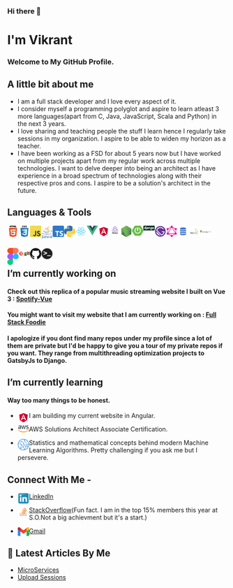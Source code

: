 ### Hi there 👋
  
  # I'm Vikrant

  ### Welcome to My GitHub Profile.
  
  ## A little bit about me
  
  - I am a full stack developer and I love every aspect of it.
  - I consider myself a programming polyglot and aspire to learn atleast 3 more languages(apart from C, Java, JavaScript, Scala and Python) in the next 3 years.
  - I love sharing and teaching people the stuff I learn hence I regularly take sessions in my organization. I aspire to be able to widen my horizon as a teacher.
  - I have been working as a FSD for about 5 years now but I have worked on multiple projects apart from my regular work across multiple technologies. I want to delve deeper into being an architect as I have experience in a broad spectrum of technologies along with their respective pros and cons. I aspire to be a solution's architect in the future.
  
  ## Languages & Tools
  
  <img align="left" alt="HTML5" width="26px" src="https://raw.githubusercontent.com/github/explore/80688e429a7d4ef2fca1e82350fe8e3517d3494d/topics/html/html.png" />
  <img align="left" alt="CSS3" width="26px" src="https://raw.githubusercontent.com/github/explore/80688e429a7d4ef2fca1e82350fe8e3517d3494d/topics/css/css.png" />
  <img align="left" alt="JavaScript" width="26px"       src="https://raw.githubusercontent.com/github/explore/80688e429a7d4ef2fca1e82350fe8e3517d3494d/topics/javascript/javascript.png" />
  <img align="left" alt="Java" width="26px" height="30px" src="./Java_logo.svg" />
  <img align="left" alt="Type Script" width="26px" src="./Typescript_logo.svg" />
  <img align="left" alt="Python" width="26px" src="./Python-logo-notext.svg" />
  <img align="left" alt="React" width="26px" src="https://raw.githubusercontent.com/github/explore/80688e429a7d4ef2fca1e82350fe8e3517d3494d/topics/react/react.png" />
  <img align="left" alt="Vue" width="26px" src="./Vue.js_Logo.svg" />
  <img align="left" alt="Angular" width="26px" src="./Angular_full_color_logo.svg" />
  <img align="left" alt="Redux" width="26px" src="./Redux.png" />
  <img align="left" alt="Node.js" width="26px" src="https://raw.githubusercontent.com/github/explore/80688e429a7d4ef2fca1e82350fe8e3517d3494d/topics/nodejs/nodejs.png" />
  <img align="left" alt="Spring Boot" width="26px"  src="./spring-boot-logo.png" />
  <img align="left" alt="Django" width="26px"  src="./django-logo.svg" />
  <img align="left" alt="Gatsby" width="26px" src="https://raw.githubusercontent.com/github/explore/e94815998e4e0713912fed477a1f346ec04c3da2/topics/gatsby/gatsby.png" />
  <img align="left" alt="GraphQL" width="26px" src="https://raw.githubusercontent.com/github/explore/80688e429a7d4ef2fca1e82350fe8e3517d3494d/topics/graphql/graphql.png" />
  <img align="left" alt="SQL" width="26px" src="https://raw.githubusercontent.com/github/explore/80688e429a7d4ef2fca1e82350fe8e3517d3494d/topics/sql/sql.png" />
  <img align="left" alt="MySQL" width="26px" src="https://raw.githubusercontent.com/github/explore/80688e429a7d4ef2fca1e82350fe8e3517d3494d/topics/mysql/mysql.png" />
  <img align="left" alt="MongoDB" width="26px" src="https://raw.githubusercontent.com/github/explore/80688e429a7d4ef2fca1e82350fe8e3517d3494d/topics/mongodb/mongodb.png" />
  <br/>
  <br/>
  <br/>
  <img align="left" alt="Figma" width="26px" src="./figma-1.svg" />
  <img align="left" alt="Git" width="26px" src="https://raw.githubusercontent.com/github/explore/80688e429a7d4ef2fca1e82350fe8e3517d3494d/topics/git/git.png" />
  <img align="left" alt="GitHub" width="26px" src="https://raw.githubusercontent.com/github/explore/78df643247d429f6cc873026c0622819ad797942/topics/github/github.png" />
  <img align="left" alt="Terminal" width="26px" src="https://raw.githubusercontent.com/github/explore/80688e429a7d4ef2fca1e82350fe8e3517d3494d/topics/terminal/terminal.png" />
  
  <br/>
  
  ## I’m currently working on
  
   #### Check out this replica of a popular music streaming website I built on Vue 3 : [Spotify-Vue][latest]
   #### You might want to visit my website that I am currently working on : [Full Stack Foodie][Website]
   #### I apologize if you dont find many repos under my profile since a lot of them are private but I'd be happy to give you a tour of my private repos if you want. They range from multithreading optimization projects to GatsbyJs to Django.
  
  ## I’m currently learning
  
  #### Way too many things to be honest.
  - <img align="left" alt="Angular" width="26px" src="./Angular_full_color_logo.svg" /> I am building my current website in Angular.
  
  - <img align="left" alt="AWS" width="26px" src="./AWS_Logo.svg" /> AWS Solutions Architect Associate Certification.
  
  - <img align="left" alt="ML" width="26px" src="./Hey_Machine_Learning_Logo.png" /> Statistics and mathematical concepts behind modern Machine Learning Algorithms. Pretty challenging if you ask me but I persevere.
  
  ## Connect With Me - 
  - <img align="left" position="center" alt="linkedin | LinkedIn" width="26px" src="./Linkedin_icon.svg" /> [LinkedIn][LinkedIn]
  
  - <img align="left" alt="SO" width="26px" src="./Stack_Overflow_icon.svg" />[StackOverflow](Fun fact. I am in the top 15% members this year at S.O.Not a big achievment but it's a start.)
  
  - <img align="left" alt="GMAIL" width="26px" src="./Gmail_icon_(2020).svg" /> [Gmail](vikrantrath4@gmail.com)
 
 ## 📕 Latest Articles By Me

- [MicroServices](https://www.fullstackfoodie.com)
- [Upload Sessions](https://www.fullstackfoodie.com)

[latest]: https://www.github.com/vikrantrath/spotify-vue
[Website]: https://www.fullstackfoodie.com
[LinkedIn]: https://www.linkedin.com/in/vikrantrath
[StackOverflow]: https://stackoverflow.com/users/14004689/vikrant

<!--
**vikrantrath/vikrantrath** is a ✨ _special_ ✨ repository because its `README.md` (this file) appears on your GitHub profile.

Here are some ideas to get you started:

- 🔭 I’m currently working on ...
- 🌱 I’m currently learning ...
- 👯 I’m looking to collaborate on ...
- 🤔 I’m looking for help with ...
- 💬 Ask me about ...
- 📫 How to reach me: ...
- 😄 Pronouns: ...
- ⚡ Fun fact: ...
-->
